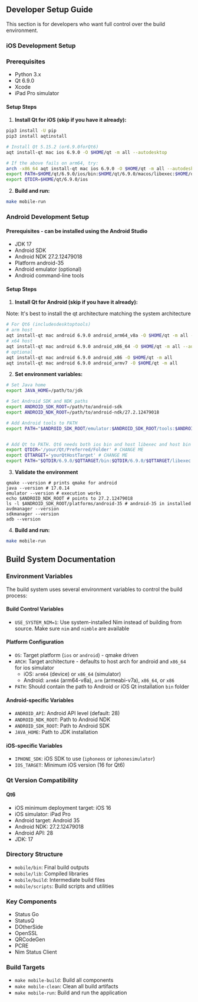 ## Developer Setup Guide

This section is for developers who want full control over the build environment.

### iOS Development Setup

### Prerequisites

- Python 3.x
- Qt 6.9.0
- Xcode
- iPad Pro simulator

#### Setup Steps

1. **Install Qt for iOS (skip if you have it already):**
```bash
pip3 install -U pip
pip3 install aqtinstall

# Install Qt 5.15.2 (or6.9.0forQt6)
aqt install-qt mac ios 6.9.0 -O $HOME/qt -m all --autodesktop

# If the above fails on arm64, try:
arch -x86_64 aqt install-qt mac ios 6.9.0 -O $HOME/qt -m all --autodesktop
export PATH=$HOME/qt/6.9.0/ios/bin:$HOME/qt/6.9.0/macos/libexec:$HOME/qt/6.9.0/macos/bin:${PATH}
export QTDIR=$HOME/qt/6.9.0/ios
```

2. **Build and run:**
```bash
make mobile-run
```

### Android Development Setup

#### Prerequisites - can be installed using the Android Studio
- JDK 17
- Android SDK
- Android NDK 27.2.12479018
- Platform android-35
- Android emulator (optional)
- Android command-line tools

#### Setup Steps

1. **Install Qt for Android (skip if you have it already):**


Note: It's best to install the qt architecture matching the system architecture

```bash
# For Qt6 (includesdesktoptools)
# arm host
aqt install-qt mac android 6.9.0 android_arm64_v8a -O $HOME/qt -m all --autodesktop
# x64 host
aqt install-qt mac android 6.9.0 android_x86_64 -O $HOME/qt -m all --autodesktop
# optional
aqt install-qt mac android 6.9.0 android_x86 -O $HOME/qt -m all
aqt install-qt mac android 6.9.0 android_armv7 -O $HOME/qt -m all
```
2. **Set environment variables:**
```bash
# Set Java home
export JAVA_HOME=/path/to/jdk

# Set Android SDK and NDK paths
export ANDROID_SDK_ROOT=/path/to/android-sdk
export ANDROID_NDK_ROOT=/path/to/android-ndk/27.2.12479018

# Add Android tools to PATH
export PATH="$ANDROID_SDK_ROOT/emulator:$ANDROID_SDK_ROOT/tools:$ANDROID_SDK_ROOT/tools/bin:$ANDROID_SDK_ROOT/platform-tools:$PATH"


# Add Qt to PATH. Qt6 needs both ios bin and host libexec and host bin (in this order!)
export QTDIR='/your/Qt/Preferred/Folder' # CHANGE ME
export QTTARGET='yourQtHostTarget' # CHANGE ME
export PATH="$QTDIR/6.9.0/$QTTARGET/bin:$QTDIR/6.9.0/$QTTARGET/libexec:$QTDIR/6.9.0/$QTTARGET/bin:${PATH}"

```

3. **Validate the environment**
```
qmake --version # prints qmake for android
java --version # 17.0.14
emulator --version # execution works
echo $ANDROID_NDK_ROOT # points to 27.2.12479018
ls -l $ANDROID_SDK_ROOT/platforms/android-35 # android-35 in installed
avdmanager --version
sdkmanager --version
adb --version
```

4. **Build and run:**
```bash
make mobile-run
```

## Build System Documentation

### Environment Variables

The build system uses several environment variables to control the build process:

#### Build Control Variables
- `USE_SYSTEM_NIM=1`: Use system-installed Nim instead of building from source. Make sure `nim` and `nimble` are available

#### Platform Configuration
- `OS`: Target platform (`ios` or `android`) - qmake driven
- `ARCH`: Target architecture - defaults to host arch for android and `x86_64` for ios simulator
	- iOS: `arm64` (device) or `x86_64` (simulator)
	- Android: `arm64` (arm64-v8a), `arm` (armeabi-v7a), `x86_64`, or `x86`
- `PATH`: Should contain the path to Android or iOS Qt installation `bin` folder

#### Android-specific Variables
- `ANDROID_API`: Android API level (default: 28)
- `ANDROID_NDK_ROOT`: Path to Android NDK
- `ANDROID_SDK_ROOT`: Path to Android SDK
- `JAVA_HOME`: Path to JDK installation

#### iOS-specific Variables
- `IPHONE_SDK`: iOS SDK to use (`iphoneos` or `iphonesimulator`)
- `IOS_TARGET`: Minimum iOS version (16 for Qt6)

### Qt Version Compatibility

#### Qt6
- iOS minimum deployment target: iOS 16
- iOS simulator: iPad Pro
- Android target: Android 35
- Android NDK: 27.2.12479018
- Android API: 28
- JDK: 17

### Directory Structure
- `mobile/bin`: Final build outputs
- `mobile/lib`: Compiled libraries
- `mobile/build`: Intermediate build files
- `mobile/scripts`: Build scripts and utilities

### Key Components
- Status Go
- StatusQ
- DOtherSide
- OpenSSL
- QRCodeGen
- PCRE
- Nim Status Client

### Build Targets
- `make mobile-build`: Build all components
- `make mobile-clean`: Clean all build artifacts
- `make mobile-run`: Build and run the application
